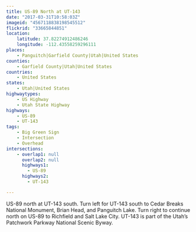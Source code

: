 ```yaml
---
title: US-89 North at UT-143
date: "2017-03-31T10:58:03Z"
imageid: "4567118838198545512"
flickrid: "33665844851"
location:
    latitude: 37.82274912486246
    longitude: -112.43558259296111
places:
    - Panguitch|Garfield County|Utah|United States
counties:
    - Garfield County|Utah|United States
countries:
    - United States
states:
    - Utah|United States
highwaytypes:
    - US Highway
    - Utah State Highway
highways:
    - US-89
    - UT-143
tags:
    - Big Green Sign
    - Intersection
    - Overhead
intersections:
    - overlap1: null
      overlap2: null
      highways1:
        - US-89
      highways2:
        - UT-143

---
```

US-89 north at UT-143 south.  Turn left for UT-143 south to Cedar Breaks National Monument, Brian Head, and Panguitch Lake.  Turn right to continue north on US-89 to Richfield and Salt Lake City.  UT-143 is part of the Utah’s Patchwork Parkway National Scenic Byway.